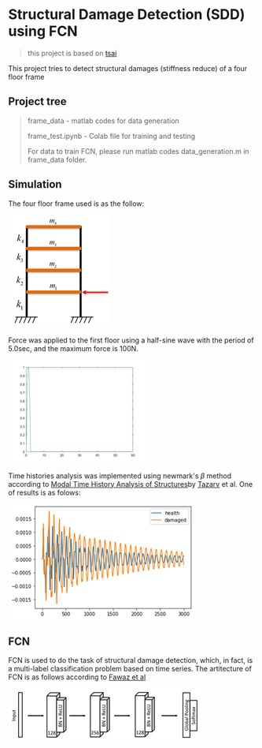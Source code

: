 # Structural Damage Detection (SDD) using FCN

> this project is based on [tsai](https://github.com/timeseriesAI/tsai/tree/main/tutorial_nbs)

This project tries to detect structural damages (stiffness reduce) of a four floor frame

## Project tree

>frame_data - matlab codes for data generation
>
>frame_test.ipynb - Colab file for training and testing
>
>For data to train FCN, please run matlab codes data_generation.m in frame_data folder.

## Simulation

The four floor frame used is as the follow:

![image-20210718231047152](imgs/readme/image-20210718231047152.png)

Force was applied to the first floor using a half-sine wave with the period of 5.0sec, and the maximum force is 100N.

![image-20210718231313161](imgs/readme/image-20210718231313161.png)

Time histories analysis was implemented using newmark's $\beta$ method according to [Modal Time History Analysis of Structures](https://www.mathworks.com/matlabcentral/fileexchange/30866-modal-time-history-analysis-of-structures)by [Tazarv](https://www.mathworks.com/matlabcentral/profile/authors/2801335) et al. One of results is as folows:

![image-20210718231744240](imgs/readme/image-20210718231744240.png)

## FCN

FCN is used to do the task of structural damage detection, which, in fact, is a multi-label classification problem based on time series. The artitecture of FCN is as follows according to  [Fawaz et al](https://link.springer.com/article/10.1007/s10618-019-00619-1)

![image-20210718232029361](imgs/readme/image-20210718232029361.png)
